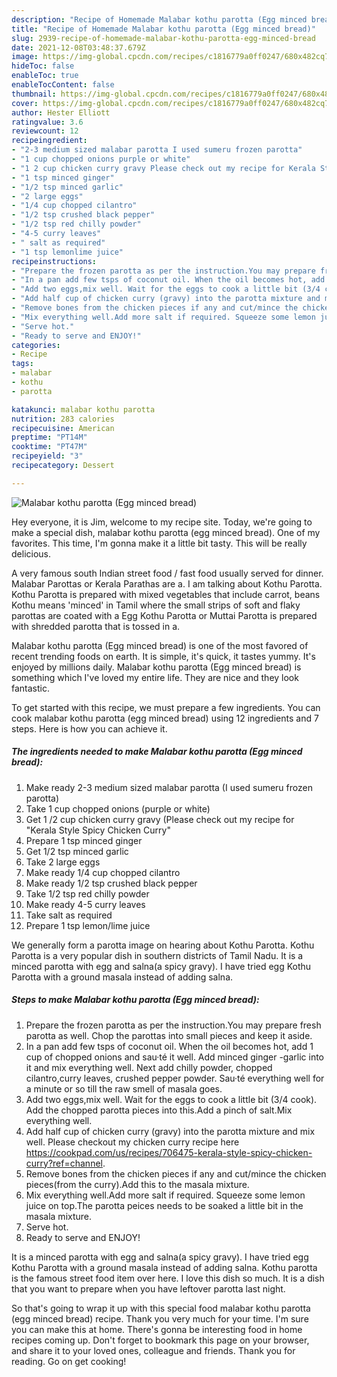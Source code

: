 ```yaml
---
description: "Recipe of Homemade Malabar kothu parotta (Egg minced bread)"
title: "Recipe of Homemade Malabar kothu parotta (Egg minced bread)"
slug: 2939-recipe-of-homemade-malabar-kothu-parotta-egg-minced-bread
date: 2021-12-08T03:48:37.679Z
image: https://img-global.cpcdn.com/recipes/c1816779a0ff0247/680x482cq70/malabar-kothu-parotta-egg-minced-bread-recipe-main-photo.jpg
hideToc: false
enableToc: true
enableTocContent: false
thumbnail: https://img-global.cpcdn.com/recipes/c1816779a0ff0247/680x482cq70/malabar-kothu-parotta-egg-minced-bread-recipe-main-photo.jpg
cover: https://img-global.cpcdn.com/recipes/c1816779a0ff0247/680x482cq70/malabar-kothu-parotta-egg-minced-bread-recipe-main-photo.jpg
author: Hester Elliott
ratingvalue: 3.6
reviewcount: 12
recipeingredient:
- "2-3 medium sized malabar parotta I used sumeru frozen parotta"
- "1 cup chopped onions purple or white"
- "1 2 cup chicken curry gravy Please check out my recipe for Kerala Style Spicy Chicken Curry"
- "1 tsp minced ginger"
- "1/2 tsp minced garlic"
- "2 large eggs"
- "1/4 cup chopped cilantro"
- "1/2 tsp crushed black pepper"
- "1/2 tsp red chilly powder"
- "4-5 curry leaves"
- " salt as required"
- "1 tsp lemonlime juice"
recipeinstructions:
- "Prepare the frozen parotta as per the instruction.You may prepare fresh parotta as well. Chop the parottas into small pieces and keep it aside."
- "In a pan add few tsps of coconut oil. When the oil becomes hot, add 1 cup of chopped onions and sau·té it well. Add minced ginger -garlic into it and mix everything well. Next add chilly powder, chopped cilantro,curry leaves, crushed pepper powder. Sau·té everything well for a minute or so till the raw smell of masala goes."
- "Add two eggs,mix well. Wait for the eggs to cook a little bit (3/4 cook). Add the chopped parotta pieces into this.Add a pinch of salt.Mix everything well."
- "Add half cup of chicken curry (gravy) into the parotta mixture and mix well. Please checkout my chicken curry recipe here https://cookpad.com/us/recipes/706475-kerala-style-spicy-chicken-curry?ref=channel."
- "Remove bones from the chicken pieces if any and cut/mince the chicken pieces(from the curry).Add this to the masala mixture."
- "Mix everything well.Add more salt if required. Squeeze some lemon juice on top.The parotta peices needs to be soaked a little bit in the masala mixture."
- "Serve hot."
- "Ready to serve and ENJOY!"
categories:
- Recipe
tags:
- malabar
- kothu
- parotta

katakunci: malabar kothu parotta 
nutrition: 283 calories
recipecuisine: American
preptime: "PT14M"
cooktime: "PT47M"
recipeyield: "3"
recipecategory: Dessert

---
```



![Malabar kothu parotta (Egg minced bread)](https://img-global.cpcdn.com/recipes/c1816779a0ff0247/680x482cq70/malabar-kothu-parotta-egg-minced-bread-recipe-main-photo.jpg)

Hey everyone, it is Jim, welcome to my recipe site. Today, we're going to make a special dish, malabar kothu parotta (egg minced bread). One of my favorites. This time, I'm gonna make it a little bit tasty. This will be really delicious.

A very famous south Indian street food / fast food usually served for dinner. Malabar Parottas or Kerala Parathas are a. I am talking about Kothu Parotta. Kothu Parotta is prepared with mixed vegetables that include carrot, beans Kothu means &#39;minced&#39; in Tamil where the small strips of soft and flaky parottas are coated with a Egg Kothu Parotta or Muttai Parotta is prepared with shredded parotta that is tossed in a.

Malabar kothu parotta (Egg minced bread) is one of the most favored of recent trending foods on earth. It is simple, it's quick, it tastes yummy. It's enjoyed by millions daily. Malabar kothu parotta (Egg minced bread) is something which I've loved my entire life. They are nice and they look fantastic.


To get started with this recipe, we must prepare a few ingredients. You can cook malabar kothu parotta (egg minced bread) using 12 ingredients and 7 steps. Here is how you can achieve it.

<!--inarticleads1-->

##### The ingredients needed to make Malabar kothu parotta (Egg minced bread):

1. Make ready 2-3 medium sized malabar parotta (I used sumeru frozen parotta)
1. Take 1 cup chopped onions (purple or white)
1. Get 1 /2 cup chicken curry gravy (Please check out my recipe for &#34;Kerala Style Spicy Chicken Curry&#34;
1. Prepare 1 tsp minced ginger
1. Get 1/2 tsp minced garlic
1. Take 2 large eggs
1. Make ready 1/4 cup chopped cilantro
1. Make ready 1/2 tsp crushed black pepper
1. Take 1/2 tsp red chilly powder
1. Make ready 4-5 curry leaves
1. Take  salt as required
1. Prepare 1 tsp lemon/lime juice


We generally form a parotta image on hearing about Kothu Parotta. Kothu Parotta is a very popular dish in southern districts of Tamil Nadu. It is a minced parotta with egg and salna(a spicy gravy). I have tried egg Kothu Parotta with a ground masala instead of adding salna. 

<!--inarticleads2-->

##### Steps to make Malabar kothu parotta (Egg minced bread):

1. Prepare the frozen parotta as per the instruction.You may prepare fresh parotta as well. Chop the parottas into small pieces and keep it aside.
1. In a pan add few tsps of coconut oil. When the oil becomes hot, add 1 cup of chopped onions and sau·té it well. Add minced ginger -garlic into it and mix everything well. Next add chilly powder, chopped cilantro,curry leaves, crushed pepper powder. Sau·té everything well for a minute or so till the raw smell of masala goes.
1. Add two eggs,mix well. Wait for the eggs to cook a little bit (3/4 cook). Add the chopped parotta pieces into this.Add a pinch of salt.Mix everything well.
1. Add half cup of chicken curry (gravy) into the parotta mixture and mix well. Please checkout my chicken curry recipe here https://cookpad.com/us/recipes/706475-kerala-style-spicy-chicken-curry?ref=channel.
1. Remove bones from the chicken pieces if any and cut/mince the chicken pieces(from the curry).Add this to the masala mixture.
1. Mix everything well.Add more salt if required. Squeeze some lemon juice on top.The parotta peices needs to be soaked a little bit in the masala mixture.
1. Serve hot.
1. Ready to serve and ENJOY!

It is a minced parotta with egg and salna(a spicy gravy). I have tried egg Kothu Parotta with a ground masala instead of adding salna. Kothu parotta is the famous street food item over here. I love this dish so much. It is a dish that you want to prepare when you have leftover parotta last night. 

So that's going to wrap it up with this special food malabar kothu parotta (egg minced bread) recipe. Thank you very much for your time. I'm sure you can make this at home. There's gonna be interesting food in home recipes coming up. Don't forget to bookmark this page on your browser, and share it to your loved ones, colleague and friends. Thank you for reading. Go on get cooking!
